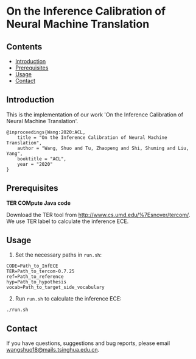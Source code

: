 # On the Inference Calibration of Neural Machine Translation

## Contents

* [Introduction](#introduction)
* [Prerequisites](#prerequisites)
* [Usage](#usage)
* [Contact](#contact)

## Introduction

This is the implementation of our work 'On the Inference Calibration of Neural Machine Translation'.

<pre><code>@inproceedings{Wang:2020:ACL,
    title = "On the Inference Calibration of Neural Machine Translation",
    author = "Wang, Shuo and Tu, Zhaopeng and Shi, Shuming and Liu, Yang",
    booktitle = "ACL",
    year = "2020"
}
</code></pre>

## Prerequisites

**TER COMpute Java code**

Download the TER tool from http://www.cs.umd.edu/%7Esnover/tercom/. We use TER label to calculate the inference ECE.

## Usage

1. Set the necessary paths in `run.sh`:

```shell
CODE=Path_to_InfECE
TER=Path_to_tercom-0.7.25
ref=Path_to_reference
hyp=Path_to_hypothesis
vocab=Path_to_target_side_vocabulary
```

2. Run `run.sh` to calculate the inference ECE:

```shell
./run.sh
```


## Contact

If you have questions, suggestions and bug reports, please email [wangshuo18@mails.tsinghua.edu.cn](mailto:wangshuo18@mails.tsinghua.edu.cn).